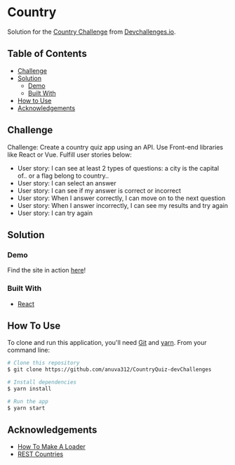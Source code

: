 # Country

Solution for the [Country Challenge](https://devchallenges.io/challenges/Bu3G2irnaXmfwQ8sZkw8) from [Devchallenges.io](https://devchallenges.io).

<!-- TABLE OF CONTENTS -->

## Table of Contents

- [Challenge](#challenge)
- [Solution](#solution)
  - [Demo](#demo)
  - [Built With](#built-with)
- [How to Use](#how-to-use)
- [Acknowledgements](#acknowledgements)

<!-- Challenge -->

## Challenge

Challenge: Create a country quiz app using an API. Use Front-end libraries like React or Vue.
Fulfill user stories below:

- User story: I can see at least 2 types of questions: a city is the capital of.. or a flag belong to country..
- User story: I can select an answer
- User story: I can see if my answer is correct or incorrect
- User story: When I answer correctly, I can move on to the next question
- User story: When I answer incorrectly, I can see my results and try again
- User story: I can try again

<!-- Solution -->

## Solution

### Demo

Find the site in action [here](https://quirky-panini-10618a.netlify.app/)!

### Built With

- [React](https://reactjs.org/)

<!-- How To Use -->

## How To Use

To clone and run this application, you'll need [Git](https://git-scm.com) and [yarn](https://yarnpkg.com/). From your command line:

```bash
# Clone this repository
$ git clone https://github.com/anuva312/CountryQuiz-devChallenges

# Install dependencies
$ yarn install

# Run the app
$ yarn start
```

<!-- Acknowledgements -->

## Acknowledgements

- [How To Make A Loader](https://www.w3schools.com/howto/howto_css_loader.asp)
- [REST Countries](https://restcountries.com/)
